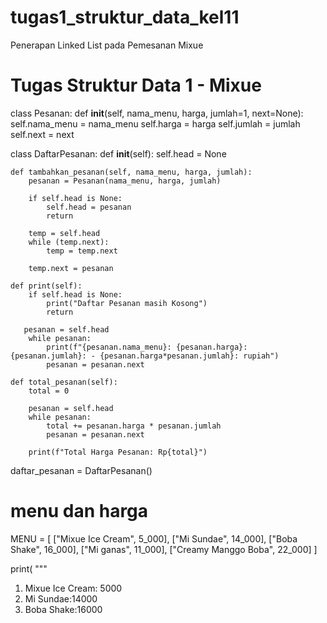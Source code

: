 # tugas1_struktur_data_kel11
Penerapan Linked List pada Pemesanan Mixue

# Tugas Struktur Data 1 - Mixue

class Pesanan:
    def __init__(self, nama_menu, harga, jumlah=1, next=None):
        self.nama_menu = nama_menu
        self.harga = harga
        self.jumlah = jumlah
        self.next = next

class DaftarPesanan:
    def __init__(self):
        self.head = None
    
    def tambahkan_pesanan(self, nama_menu, harga, jumlah):
        pesanan = Pesanan(nama_menu, harga, jumlah)

        if self.head is None:
            self.head = pesanan
            return

        temp = self.head
        while (temp.next):
            temp = temp.next

        temp.next = pesanan
    
    def print(self):
        if self.head is None:
            print("Daftar Pesanan masih Kosong")
            return

       pesanan = self.head
        while pesanan:
            print(f"{pesanan.nama_menu}: {pesanan.harga}: {pesanan.jumlah}: - {pesanan.harga*pesanan.jumlah}: rupiah")
            pesanan = pesanan.next
    
    def total_pesanan(self):
        total = 0
        
        pesanan = self.head
        while pesanan:
            total += pesanan.harga * pesanan.jumlah
            pesanan = pesanan.next
        
        print(f"Total Harga Pesanan: Rp{total}")

daftar_pesanan = DaftarPesanan()

# menu dan harga 
MENU = [
    ["Mixue Ice Cream", 5_000], 
    ["Mi Sundae", 14_000], 
    ["Boba Shake", 16_000], 
    ["Mi ganas", 11_000], 
    ["Creamy Manggo Boba", 22_000]
    ] 


print(
"""
1. Mixue Ice Cream: 5000
2. Mi Sundae:14000
3. Boba Shake:16000
